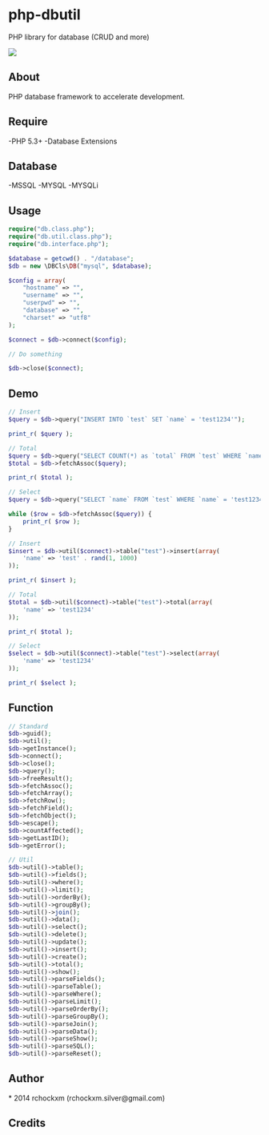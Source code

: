 php-dbutil
==========

PHP library for database (CRUD and more)

<img src="https://img.shields.io/dub/l/vibe-d.svg" />

<h2><a name="about" class="anchor" href="#about"><span class="mini-icon mini-icon-link"></span></a>About</h2>

PHP database framework to accelerate development.

<h2><a name="require" class="anchor" href="#require"><span class="mini-icon mini-icon-link"></span></a>Require</h2>

-PHP 5.3+
-Database Extensions

<h2><a name="database" class="anchor" href="#database"><span class="mini-icon mini-icon-link"></span></a>Database</h2>

-MSSQL
-MYSQL
-MYSQLi

<h2><a name="usage" class="anchor" href="#usage"><span class="mini-icon mini-icon-link"></span></a>Usage</h2>

```php
require("db.class.php");
require("db.util.class.php");
require("db.interface.php");

$database = getcwd() . "/database";
$db = new \DBCls\DB("mysql", $database);

$config = array(
    "hostname" => "",
    "username" => "",
    "userpwd" => "",
    "database" => "",
    "charset" => "utf8"
);

$connect = $db->connect($config);

// Do something

$db->close($connect);
```

<h2><a name="demo" class="anchor" href="#demo"><span class="mini-icon mini-icon-link"></span></a>Demo</h2>

```php
// Insert
$query = $db->query("INSERT INTO `test` SET `name` = 'test1234'");

print_r( $query );

// Total
$query = $db->query("SELECT COUNT(*) as `total` FROM `test` WHERE `name` = 'test1234'");
$total = $db->fetchAssoc($query);

print_r( $total );

// Select
$query = $db->query("SELECT `name` FROM `test` WHERE `name` = 'test1234'");

while ($row = $db->fetchAssoc($query)) {
    print_r( $row );
}
```

```php
// Insert
$insert = $db->util($connect)->table("test")->insert(array(
    'name' => 'test' . rand(1, 1000)
));

print_r( $insert );

// Total
$total = $db->util($connect)->table("test")->total(array(
    'name' => 'test1234'
));

print_r( $total );

// Select
$select = $db->util($connect)->table("test")->select(array(
    'name' => 'test1234'
));

print_r( $select );
```

<h2><a name="function" class="anchor" href="#function"><span class="mini-icon mini-icon-link"></span></a>Function</h2>

```php
// Standard
$db->guid();
$db->util();
$db->getInstance();
$db->connect();
$db->close();
$db->query();
$db->freeResult();
$db->fetchAssoc();
$db->fetchArray();
$db->fetchRow();
$db->fetchField();
$db->fetchObject();
$db->escape();
$db->countAffected();
$db->getLastID();
$db->getError();

// Util
$db->util()->table();
$db->util()->fields();
$db->util()->where();
$db->util()->limit();
$db->util()->orderBy();
$db->util()->groupBy();
$db->util()->join();
$db->util()->data();
$db->util()->select();
$db->util()->delete();
$db->util()->update();
$db->util()->insert();
$db->util()->create();
$db->util()->total();
$db->util()->show();
$db->util()->parseFields();
$db->util()->parseTable();
$db->util()->parseWhere();
$db->util()->parseLimit();
$db->util()->parseOrderBy();
$db->util()->parseGroupBy();
$db->util()->parseJoin();
$db->util()->parseData();
$db->util()->parseShow();
$db->util()->parseSQL();
$db->util()->parseReset();
```

<h2><a name="author" class="anchor" href="#author"><span class="mini-icon mini-icon-link"></span></a>Author</h2>
* 2014 rchockxm (rchockxm.silver@gmail.com)

<h2><a name="credits" class="anchor" href="#credits"><span class="mini-icon mini-icon-link"></span></a>Credits</h2>
